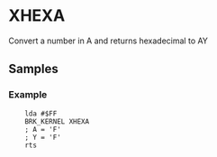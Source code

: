 # XHEXA

Convert a number in A and returns hexadecimal to AY

## Samples

### Example

``` ca65
    lda #$FF
    BRK_KERNEL XHEXA
    ; A = 'F'
    ; Y = 'F'
    rts
```
